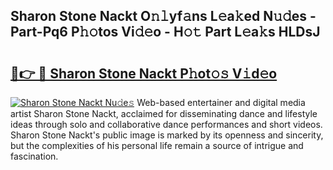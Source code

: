## Sharon Stone Nackt O𝚗𝚕yf𝚊ns L𝚎a𝚔ed N𝚞𝚍es - Part-Pq6 P𝚑𝚘tos Vi𝚍𝚎o - H𝚘𝚝 Part L𝚎a𝚔s HLDsJ

# <h2><a href="http://kfc6wko.oniu.top/?m=Sharon+Stone+Nackt">🔗👉 🔴 Sharon Stone Nackt P𝚑ot𝚘𝚜 V𝚒d𝚎o</a></h2>

[![Sharon Stone Nackt Nu𝚍e𝚜](https://i.imgur.com/0qMVB7G.gif)](http://kfc6wko.oniu.top/?m=Sharon+Stone+Nackt)
Web-based entertainer and digital media artist Sharon Stone Nackt, acclaimed for disseminating dance and lifestyle ideas through solo and collaborative dance performances and short videos. Sharon Stone Nackt's public image is marked by its openness and sincerity, but the complexities of his personal life remain a source of intrigue and fascination.  
